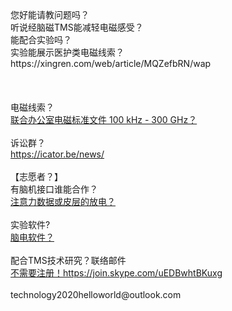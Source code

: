 <br>
<br>
<br>
您好能请教问题吗？<br>
听说经脑磁TMS能减轻电磁感受？<br>
能配合实验吗？<br>
实验能展示医护类电磁线索？<br>
https://xingren.com/web/article/MQZefbRN/wap<br>
<br>
<br>
<br>
电磁线索？<br>
<a href="https://www.icnirp.org/en/frequencies/radiofrequency/index.html">联合办公室电磁标准文件 100 kHz - 300 GHz？</a><br>
<br>
诉讼群？<br>
<a href="https://icator.be/news/">https://icator.be/news/</a><br>
<br>
【志愿者？】<br>
有脑机接口谁能合作？<br>
<a href="https://store.neurosky.com/products/copy-of-eeg-meditation">注意力数据或皮层的放电？</a><br>
<br>
实验软件?<br>
<a href="http://www.neurosky.com.cn/products-markets/eeg-biosensors/hardware/">脑电软件？</a><br>
<br>
配合TMS技术研究？联络邮件<br>
<a href="https://join.skype.com/uEDBwhtBKuxg">不需要注册！https://join.skype.com/uEDBwhtBKuxg</a><br>
<br>
technology2020helloworld@outlook.com<br>
<br>
<br>
<br>
